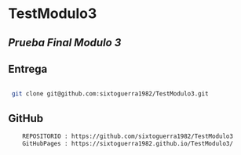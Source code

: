 # TestModulo3

## _Prueba Final Modulo 3_

## Entrega

```sh

 git clone git@github.com:sixtoguerra1982/TestModulo3.git

```

## GitHub

```sh
    REPOSITORIO : https://github.com/sixtoguerra1982/TestModulo3
    GitHubPages : https://sixtoguerra1982.github.io/TestModulo3/ 
```



